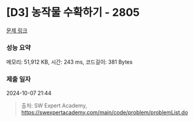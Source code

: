 # [D3] 농작물 수확하기 - 2805 

[문제 링크](https://swexpertacademy.com/main/code/problem/problemDetail.do?contestProbId=AV7GLXqKAWYDFAXB) 

### 성능 요약

메모리: 51,912 KB, 시간: 243 ms, 코드길이: 381 Bytes

### 제출 일자

2024-10-07 21:44



> 출처: SW Expert Academy, https://swexpertacademy.com/main/code/problem/problemList.do